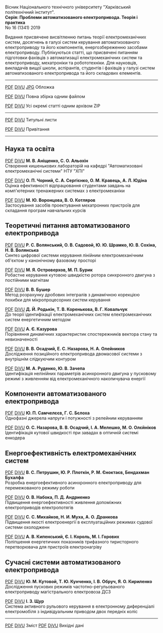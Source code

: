 Вісник Національного технічного університету "Харківський політехнічний інститут".  
**Серія: Проблеми автоматизованого електропривода. Теорія і практика**  
No 16 (1341) 2019

Видання присвячене висвітленню питань теорії електромеханічних систем,
досягнень в галузі систем керування автоматизованого електроприводу та
його компонентів, енергозбереженню засобами електроприводу. Публікуються
статті, що присвячені питанням підготовки фахівців з автоматизації
електромеханічних систем та електроприводу, мехатроніки та робототехніки.
Для науковців, викладачів вищої школи, аспірантів, студентів і фахівців у галузі
систем автоматизованого електропривода та його складових елементів.

---

[PDF][CoverPDF] [DjVU][CoverDjVU] [JPG][CoverJPG] Обложка

[PDF][fullPDF] [DjVU][fullDjVU] Повна збірка одним файлом

[PDF][zipPDF] [DjVU][zipDjVU] Усі окремі статті одним архівом ZIP

---

[PDF][p001] [DjVU][d001] Титульні листи

[PDF][p00] [DjVU][d00]   Привітання

---

## Наука та освіта ##

[PDF][p01] [DjVU][d01] **М. В. Аніщенко, С. О. Альохін**  
Створення кишенькових лабораторій на кафедрі "Автоматизовані електромеханічні системи" НТУ "ХПІ"

[PDF][p02] [DjVU][d02] **О. П. Чорний, С. А. Сергієнко, О. М. Кравець, А. Л. Юдiна**  
Оцінка ефективності відпрацювання студентами завдань на комп'ютерних тренажерних системах з електромеханіки

[PDF][p03] [DjVU][d03]  **М. Ю. Воронцова, В. О. Котляров**  
Застосування засобів проектування мехатронних пристроїв для складання програм навчальних курсів

## Теоретичні питання автоматизованого електропривода ##

[PDF][p04] [DjVU][d04] **Р. С. Волянський, О. В. Садовой, Ю. Ю. Шрамко, Ю. В. Сохіна, Н. В. Волянська**  
Синтез цифрової системи керування лінійним електромеханічним об'єктом у канонічному фазовому просторі

[PDF][p05] [DjVU][d05] **М. Я. Островерхов, М. П. Бурик**  
Робастне керування кутовою швидкістю ротора синхронного двигуна з постійними магнітам

[PDF][p06] [DjVU][d06] **В. В. Бушер**  
Метод розрахунку дробових інтегралів з динамічною корекцією похибки для мікропроцесорних систем керування

[PDF][p07] [DjVU][d07] **Д. Й. Родькін, Т. В. Коренькова, В. Г. Ковальчук**  
До теорії ідентифікації електромеханічних систем електромеханічних систем енергетичним методом

[PDF][p08] [DjVU][d08] **А. Є. Казурова**  
Порівняння динамічних характеристик спостережників вектора стану та невизначеності

[PDF][p09] [DjVU][d09] **В. В. Осадчий, Е. С. Назарова, Н. А. Олейников**  
Дослідження позиційного електропривода двомасової системи з внутрішнім слідкуючим контуром

[PDF][p10] [DjVU][d10] **М. А. Руденко, Ю. В. Зачепа**  
Ідентифікація нелінійних параметрів асинхронного двигуна у пусковому режимі з живленням від електромеханічного накопичувача енергії

## Компоненти автоматизованого електропривода ##

[PDF][p11] [DjVU][d11] **Ю. П. Самчелєєв, Г. С. Бєлоха**  
Однофазні джерела напруги і потужності з релейним керуванням

[PDF][p12] [DjVU][d12] **О. С. Назарова, В. В. Осадчий, І. А. Мелешко, М. О. Олєйніков**  
Ідентифікація кутової швидкості при завадах в оптичній системі енкодера

## Енергоефективність електромеханічних систем ##

[PDF][p13] [DjVU][d13] **В. С. Петрушин, Ю. Р. Плоткін, Р. М. Єноктаєв, Бендахман Бухалфа**  
Розробка енергоефективного асинхронного електроприводу для перемежованого режиму роботи

[PDF][p14] [DjVU][d14] **О. В. Набока, П. Д. Андриенко**  
Підвищення енергоефективності живлення допоміжних електроприводів електропотягів

[PDF][p15] [DjVU][d15] **С. С. Михайков, Н. И. Муха, А. О. Дранкова**  
Підвищення якості електроенергії в експлуатаційних режимах судової системи охолодженн

[PDF][p16] [DjVU][d16] **А. В. Кипенський, Є. І. Король, М. І. Горових**  
Поліпшення енергетичних показників трифазного тиристорного перетворювача для пристроїв електронагріву

## Сучасні системи автоматизованого електропривода ##

[PDF][p17] [DjVU][d17] **Ю. М. Кутовой, Т. Ю. Кунченко, І. В. Обруч, Я. О. Кириленко**  
Дослідження пускових режимів частотно-регульованого електроприводу магістрального електровоза ДС3

[PDF][p18] [DjVU][d18] **І. З. Щур**  
Система активного рульового керування в електронному диференціалі електромобіля з індивідуальним приводом двох передніх коліс

---
[PDF][p19] [DjVU][d19] Зміст
[PDF][p20] [DjVU][d20] Вихідні дані

[CoverPDF]: paep2019_09_1334_cover.pdf
[CoverDjVU]: paep2019_09_1334_cover.djvu
[CoverJPG]: paep2019_09_1334_cover.jpg
[fullPDF]: paep2019_09_1334.pdf
[fullDjVU]: paep2019_09_1334.djvu
[zipPDF]: paep2019_09_1334_pdf.zip
[zipDjVU]: paep2019_09_1334_djvu.zip
[p001]: pdf/00_1_Титул.pdf
[d001]: djvu/00_1_Титул.djvu
[p00]: pdf/00_Приветствие.pdf
[d00]: djvu/00_Приветствие.djvu
[p01]: pdf/01_Анищенко,Алехин.pdf
[d01]: djvu/01_Анищенко,Алехин.djvu
[p02]: pdf/02_Черный,Сергиенко,Кравец,Юдина.pdf
[d02]: djvu/02_Черный,Сергиенко,Кравец,Юдина.djvu
[p03]: pdf/03_Воронцова,Котляров.pdf
[d03]: djvu/03_Воронцова,Котляров.djvu
[p04]: pdf/04_Волянский,Садовой,Шрамко,Сохина,Волянская.pdf
[d04]: djvu/04_Волянский,Садовой,Шрамко,Сохина,Волянская.djvu
[p05]: pdf/05_Островерхов,Бурик.pdf
[d05]: djvu/05_Островерхов,Бурик.djvu
[p06]: pdf/06_Бушер.pdf
[d06]: djvu/06_Бушер.djvu
[p07]: pdf/07_Родькин,Коренькова,Ковальчук.pdf
[d07]: djvu/07_Родькин,Коренькова,Ковальчук.djvu
[p08]: pdf/08_Казурова.pdf
[d08]: djvu/08_Казурова.djvu
[p09]: pdf/09_Осадчий,Назарова,Олейников.pdf
[d09]: djvu/09_Осадчий,Назарова,Олейников.djvu
[p10]: pdf/10_Руденко,Зачепа.pdf
[d10]: djvu/10_Руденко,Зачепа.djvu
[p11]: pdf/11_Самчелеев,Белоха.pdf
[d11]: djvu/11_Самчелеев,Белоха.djvu
[p12]: pdf/12_Назарова,Осадчий,Мелешко,Олейников.pdf
[d12]: djvu/12_Назарова,Осадчий,Мелешко,Олейников.djvu
[p13]: pdf/13_Петрушин,Плоткин,Еноктаев,БендахманБухалфа.pdf
[d13]: djvu/13_Петрушин,Плоткин,Еноктаев,БендахманБухалфа.djvu
[p14]: pdf/14_Набока,Андриенко.pdf
[d14]: djvu/14_Набока,Андриенко.djvu
[p15]: pdf/15_Михайков,Муха,Дранкова.pdf
[d15]: djvu/15_Михайков,Муха,Дранкова.djvu
[p16]: pdf/16_Кипенский,Король,Горовых.pdf
[d16]: djvu/16_Кипенский,Король,Горовых.djvu
[p17]: pdf/17_Кутовой,Кунченко,Обруч,Кириленко.pdf
[d17]: djvu/17_Кутовой,Кунченко,Обруч,Кириленко.djvu
[p18]: pdf/18_Щур.pdf
[d18]: djvu/18_Щур.djvu
[p19]: pdf/19_Содержание.pdf
[d19]: djvu/19_Содержание.djvu
[p20]: pdf/20_Выходные_данные.pdf
[d20]: djvu/20_Выходные_данные.djvu
